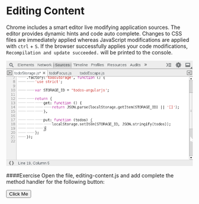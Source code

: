 Editing Content
===============

Chrome includes a smart editor live modifying application sources. The editor provides dynamic hints and code auto complete. Changes to CSS files are immediately applied whereas JavaScript modifications are applied with `ctrl` + `S`. If the browser successfully applies your code modifications, `Recompilation and update succeeded.` will be printed to the console.

![Audits](../sources/edit-auto.gif)

####Exercise
Open the file, editing-content.js and add complete the method handler for the following button:

<button id="edit-content">Click Me</button>

<script src="../sources/editing-content.js"></script>
